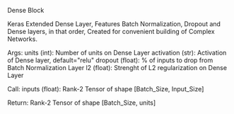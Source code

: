 Dense Block

Keras Extended Dense Layer, Features Batch Normalization, Dropout and Dense layers, in that order, Created for convenient building of Complex Networks.

Args:
  units (int): Number of units on Dense Layer
  activation (str): Activation of Dense layer, default="relu"
  dropout (float): % of inputs to drop from Batch Normalization Layer
  l2 (float): Strenght of L2 regularization on Dense Layer

Call:
  inputs (float): Rank-2 Tensor of shape [Batch_Size, Input_Size]

Return:
  Rank-2 Tensor of shape [Batch_Size, units]
